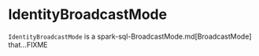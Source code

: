 # IdentityBroadcastMode

`IdentityBroadcastMode` is a spark-sql-BroadcastMode.md[BroadcastMode] that...FIXME
